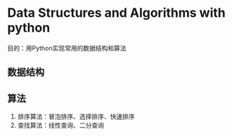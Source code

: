 # Data Structures and Algorithms with python
目的：用Python实现常用的数据结构和算法

## 数据结构


## 算法
1. 排序算法：冒泡排序、选择排序、快速排序
2. 查找算法：线性查询、二分查询
